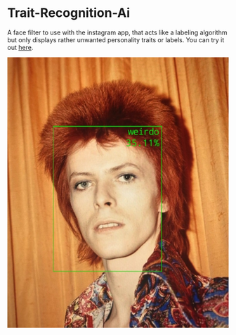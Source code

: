 # Trait-Recognition-Ai

A face filter to use with the instagram app, that acts like a labeling algorithm but only displays rather unwanted personality traits or labels. You can try it out [here](https://www.instagram.com/a/r/?effect_id=203233557696059).

![sample image](https://github.com/horstf/Trait-Recognition-Ai/raw/master/sample_pic.jpg) 
